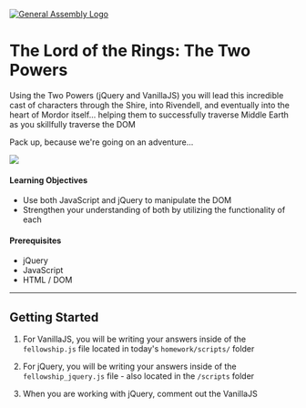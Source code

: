 [![General Assembly Logo](/ga_cog.png)](https://generalassemb.ly)

# The Lord of the Rings: The Two Powers

 Using the Two Powers (jQuery and VanillaJS) you will lead this incredible cast of characters through the Shire, into Rivendell, and eventually into the heart of Mordor itself... helping them to successfully traverse Middle Earth as you skillfully traverse the DOM

Pack up, because we're going on an adventure...

![](https://imgur.com/IAGWicn.png)

#### Learning Objectives

- Use both JavaScript and jQuery to manipulate the DOM
- Strengthen your understanding of both by utilizing the functionality of each

#### Prerequisites

- jQuery 
- JavaScript
- HTML / DOM

---

## Getting Started

1. For VanillaJS, you will be writing your answers inside of the `fellowship.js` file located in today's `homework/scripts/` folder

1. For jQuery, you will be writing your answers inside of the `fellowship_jquery.js` file - also located in the `/scripts` folder

1. When you are working with jQuery, comment out the VanillaJS <script> tag in the head of `index.html`. And vice versa when working with jQuery. 

1. While you're working, make sure to open the `index.html` file in your browser to test your work. It is located at: `homework/lotr/index.html`

## Resources 

1. Inside the folder `lotr` folder are an `index.html` file and a `style.css` sheet that will add some structure and style to your homework.
1. **You will be coding in the `fellowship.js` file.**
1. You will be doing a _tiny_ bit of work in the CSS file once you get to Chapter 9.
1. You **should not** touch the HTML file.

## Directions

1. Open the `fellowship.js` file in your text editor.
2. Observe the arrays of people and places and the 13 chapters that have been included.
3. Note that each chapter has a button in your browser with a click handler attached in the html file, and an associated javascript / jQuery function in app.js.
4. Your job is to **fill in the code inside the jQuery functions** to get the application working as intended.
5. Once you have jQuery complete, rename the file to `fellowship_jquery.js` and create a new `fellowship.js` file. This is where you'll place your VanillaJS code. 

:elephant: Remember that you can check your **DOM tree** in the **Elements tab** in the Chrome Console.

## Workflow

Tackle this homework **one function** at a time in order from start to finish.

1. When you begin, write a console.log inside of the function that you are working on to check that the event listener works when you click the associated button.

2. Write the correct DOM manipulatory code inside the function and check that it works.

NOTE: Each function depends on the previous ones, so make sure your function works before moving on to the next one!

3. Every time you **refresh** the browser, you will have to **click the buttons** one by one **in order from the beginning** to operate your application. (If really don't want the popups after you've completed a step, you can check to disable each popup and speed up the process of debugging).

## :spiral_notepad: Commit!

Commit your work after each function is **complete** and **working** *properly*

---

## Need Some Help?

If you need help remembering all of the jQuery DOM commands, check out the [jQuery cheatsheet](https://git.generalassemb.ly/Web-Development-Immersive-Remote/WDIR-Stan-Lee/wiki/jQuery-Cheatsheet).

If you need some help with jQuery vs VanillaJS, here's a [cheatsheet](https://tobiasahlin.com/blog/move-from-jquery-to-vanilla-javascript/) for common commands in jQuery and in vanillaJS. 


## Did I Do It Right? 

Provided below are just some screenshots showing you what your `index.html` should look like for some of the early chapters so you can be sure you're on the right track! 

<details><summary><strong>Make Middle Earth</strong></summary>
<img src="https://i.imgur.com/ul0svtY.jpg">
</details>

<details><summary><strong>Make Hobbits</strong></summary>
<img src="https://i.imgur.com/B8qKof3.jpg">
</details>

<details><summary><strong>Frodo has the ring</strong></summary>
<img src="https://i.imgur.com/1b6dOde.png">
</details>

<details><summary><strong>Baddies Added to Mordor</strong></summary>
<img src="https://i.imgur.com/7svUIIk.jpg">
</details>

<details><summary><strong>Buddies Added</strong></summary>
<img src="https://i.imgur.com/87Z8GzM.jpg">
</details>

<details><summary><strong>Leave the Shire</strong></summary>
<img src="https://i.imgur.com/kv1cfnP.jpg">
<img src="https://i.imgur.com/HMXFmH0.png">
</details>

---

## Deliverables

1. Your homework folder that will contain: all files and folders (including index.html etc) AND your:
 -`fellowship.js` file with all of your vanillaJS.  
 -`fellowship_jquery.js` file with all of your jQuery

## Technical Requirements

Both of your files (JavaScript and jQuery) MUST run without syntax errors. If there are errors you can't solve, comment them out and leave a comment explaining: what is wrong, what steps you took to get it to work.


## Submission Guidelines

- Make it your goal to submit your homework before 10AM on Monday!
- Need a reminder on how to submit homework? Take a look at the [wiki guide](https://git.generalassemb.ly/seraficaj/SEIR-Renaissance/wiki/Homework-Submission)

---

*Copyright 2018, General Assembly Space. Licensed under [CC-BY-NC-SA, 4.0](https://creativecommons.org/licenses/by-nc-sa/4.0/)*
